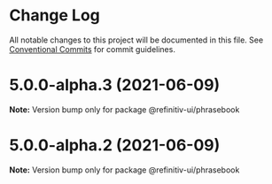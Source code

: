 # Change Log

All notable changes to this project will be documented in this file.
See [Conventional Commits](https://conventionalcommits.org) for commit guidelines.

# 5.0.0-alpha.3 (2021-06-09)

**Note:** Version bump only for package @refinitiv-ui/phrasebook





# 5.0.0-alpha.2 (2021-06-09)

**Note:** Version bump only for package @refinitiv-ui/phrasebook
